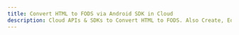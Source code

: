 ---title: Convert HTML to FODS via Android SDK in Clouddescription: Cloud APIs & SDKs to Convert HTML to FODS. Also Create, Edit & Render Microsoft Word & OpenOffice documents in the Cloud.---